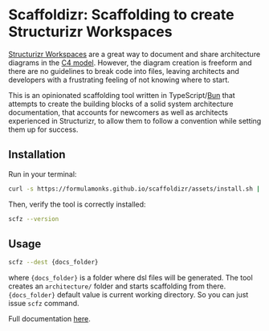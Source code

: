 # Scaffoldizr: Scaffolding to create Structurizr Workspaces

[Structurizr Workspaces](https://docs.structurizr.com/workspaces) are a great way to document and share architecture diagrams in the [C4 model](https://c4model.com/). However, the diagram creation is freeform and there are no guidelines to break code into files, leaving architects and developers with a frustrating feeling of not knowing where to start.

This is an opinionated scaffolding tool written in TypeScript/[Bun](https://bun.sh/) that attempts to create the building blocks of a solid system architecture documentation, that accounts for newcomers as well as architects experienced in Structurizr, to allow them to follow a convention while setting them up for success.

## Installation

Run in your terminal:

```bash
curl -s https://formulamonks.github.io/scaffoldizr/assets/install.sh | sh
```

Then, verify the tool is correctly installed:

```bash
scfz --version
```

## Usage

```bash
scfz --dest {docs_folder}
```

where `{docs_folder}` is a folder where dsl files will be generated. The tool creates an `architecture/` folder and starts scaffolding from there. `{docs_folder}` default value is current working directory. So you can just issue `scfz` command.

Full documentation [here](https://formulamonks.github.io/scaffoldizr/).
